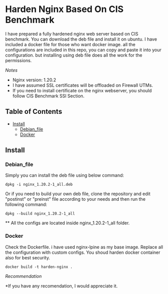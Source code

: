 # Harden Nginx Based On CIS Benchmark

I have prepared a fully hardened nginx web server based on CIS benchmark.
You can download the deb file and install it on ubuntu. I have included a docker file for those who want docker image. all the configurations are included in this repo, you can copy and paste it into your configuration. but installing using deb file does all the work for the permissions.

*Notes*
* Nginx version: 1.20.2
* I have assumed SSL certificates will be offloaded on Firewall UTMs.
* If you need to install certificate on the nginx webserver, you should follow CIS Benchmark SSl Section.

## Table of Contents

* [Install](#install)
  * [Debian_file](#debian_file)
  * [Docker](#docker)
  
## Install

### Debian_file

Simply you can install the deb file using below command:

```
dpkg -i nginx_1.20.2-1_all.deb
```
Or if you need to build your own deb file, clone the repository and edit "postinst" or "preinst" file according to your needs and then run the following command:

```
dpkg --build nginx_1.20.2-1_all
```

** All the configs are located inside nginx_1.20.2-1_all folder.


### Docker

Check the Dockerfile. i have used nginx-lpine as my base image. Replace all the configuration with custom configs. You shoud harden docker container also for best security. 

```
docker build -t harden-nginx .
```

*Recommendation*

*If you have any recomendation, I would appreciate it. 
